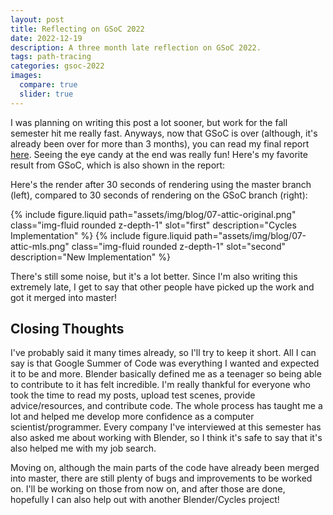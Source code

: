 ```yaml
---
layout: post
title: Reflecting on GSoC 2022
date: 2022-12-19
description: A three month late reflection on GSoC 2022.
tags: path-tracing
categories: gsoc-2022
images:
  compare: true
  slider: true
---
```


I was planning on writing this post a lot sooner, but work for the fall semester hit me really fast. Anyways, now that GSoC is over (although, it's already been over for more than 3 months), you can read my final report [here](https://wiki.blender.org/wiki/User:JeffreyLiu/GSoC2022/FinalReport). Seeing the eye candy at the end was really fun! Here's my favorite result from GSoC, which is also shown in the report:

Here's the render after 30 seconds of rendering using the master branch (left), compared to 30 seconds of rendering on the GSoC branch (right):

<img-comparison-slider>
  {% include figure.liquid path="assets/img/blog/07-attic-original.png" class="img-fluid rounded z-depth-1" slot="first" description="Cycles Implementation" %}
  {% include figure.liquid path="assets/img/blog/07-attic-mls.png" class="img-fluid rounded z-depth-1" slot="second" description="New Implementation" %}
</img-comparison-slider>

There's still some noise, but it's a lot better. Since I'm also writing this extremely late, I get to say that other people have picked up the work and got it merged into master!


## Closing Thoughts

I've probably said it many times already, so I'll try to keep it short. All I can say is that Google Summer of Code was everything I wanted and expected it to be and more. Blender basically defined me as a teenager so being able to contribute to it has felt incredible. I'm really thankful for everyone who took the time to read my posts, upload test scenes, provide advice/resources, and contribute code. The whole process has taught me a lot and helped me develop more confidence as a computer scientist/programmer. Every company I've interviewed at this semester has also asked me about working with Blender, so I think it's safe to say that it's also helped me with my job search.

Moving on, although the main parts of the code have already been merged into master, there are still plenty of bugs and improvements to be worked on. I'll be working on those from now on, and after those are done, hopefully I can also help out with another Blender/Cycles project!

